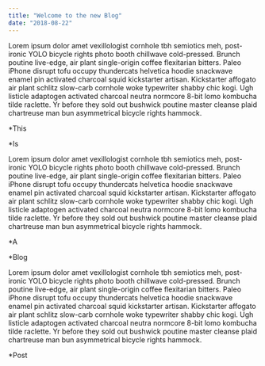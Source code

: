 ```yaml
---
title: "Welcome to the new Blog"
date: "2018-08-22"
---
```


Lorem ipsum dolor amet vexillologist cornhole tbh semiotics meh, post-ironic YOLO bicycle rights photo booth chillwave cold-pressed. Brunch poutine live-edge, air plant single-origin coffee flexitarian bitters. Paleo iPhone disrupt tofu occupy thundercats helvetica hoodie snackwave enamel pin activated charcoal squid kickstarter artisan. Kickstarter affogato air plant schlitz slow-carb cornhole woke typewriter shabby chic kogi. Ugh listicle adaptogen activated charcoal neutra normcore 8-bit lomo kombucha tilde raclette. Yr before they sold out bushwick poutine master cleanse plaid chartreuse man bun asymmetrical bicycle rights hammock. 

*This

*Is

Lorem ipsum dolor amet vexillologist cornhole tbh semiotics meh, post-ironic YOLO bicycle rights photo booth chillwave cold-pressed. Brunch poutine live-edge, air plant single-origin coffee flexitarian bitters. Paleo iPhone disrupt tofu occupy thundercats helvetica hoodie snackwave enamel pin activated charcoal squid kickstarter artisan. Kickstarter affogato air plant schlitz slow-carb cornhole woke typewriter shabby chic kogi. Ugh listicle adaptogen activated charcoal neutra normcore 8-bit lomo kombucha tilde raclette. Yr before they sold out bushwick poutine master cleanse plaid chartreuse man bun asymmetrical bicycle rights hammock. 

*A

*Blog

Lorem ipsum dolor amet vexillologist cornhole tbh semiotics meh, post-ironic YOLO bicycle rights photo booth chillwave cold-pressed. Brunch poutine live-edge, air plant single-origin coffee flexitarian bitters. Paleo iPhone disrupt tofu occupy thundercats helvetica hoodie snackwave enamel pin activated charcoal squid kickstarter artisan. Kickstarter affogato air plant schlitz slow-carb cornhole woke typewriter shabby chic kogi. Ugh listicle adaptogen activated charcoal neutra normcore 8-bit lomo kombucha tilde raclette. Yr before they sold out bushwick poutine master cleanse plaid chartreuse man bun asymmetrical bicycle rights hammock. 

*Post